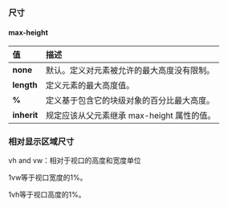 ### 尺寸

#### max-height

| 值        | 描述           |
| :-------------|:-------------|
| **none** | 默认。定义对元素被允许的最大高度没有限制。|
| **length** | 定义元素的最大高度值。|
| **%** | 定义基于包含它的块级对象的百分比最大高度。|
| **inherit** | 规定应该从父元素继承 max-height 属性的值。|

### 相对显示区域尺寸

vh and vw：相对于视口的高度和宽度单位

1vw等于视口宽度的1%。

1vh等于视口高度的1%。
